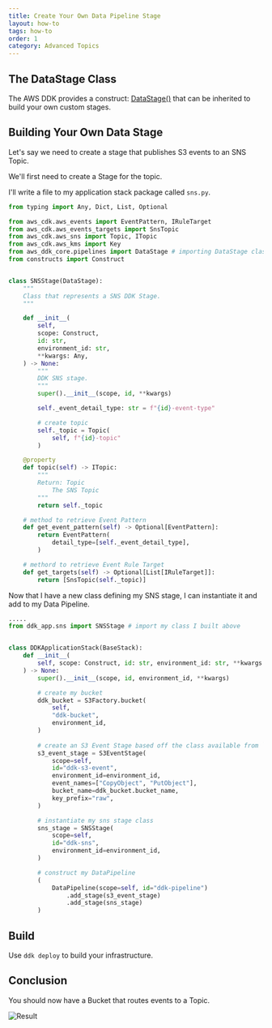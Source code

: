 ```yaml
---
title: Create Your Own Data Pipeline Stage
layout: how-to
tags: how-to
order: 1
category: Advanced Topics
---
```


## The DataStage Class

The AWS DDK provides a construct: [DataStage()](https://awslabs.github.io/aws-ddk/release/latest/api/core/stubs/aws_ddk_core.pipelines.DataStage.html#aws_ddk_core.pipelines.DataStage) that can be inherited to build your own custom stages.

## Building Your Own Data Stage
Let's say we need to create a stage that publishes S3 events to an SNS Topic.

We'll first need to create a Stage for the topic.

I'll write a file to my application stack package called `sns.py`.

```python
from typing import Any, Dict, List, Optional

from aws_cdk.aws_events import EventPattern, IRuleTarget
from aws_cdk.aws_events_targets import SnsTopic
from aws_cdk.aws_sns import Topic, ITopic
from aws_cdk.aws_kms import Key
from aws_ddk_core.pipelines import DataStage # importing DataStage class for ddk core
from constructs import Construct


class SNSStage(DataStage):
    """
    Class that represents a SNS DDK Stage.
    """

    def __init__(
        self,
        scope: Construct,
        id: str,
        environment_id: str,
        **kwargs: Any,
    ) -> None:
        """
        DDK SNS stage.
        """
        super().__init__(scope, id, **kwargs)

        self._event_detail_type: str = f"{id}-event-type"

        # create topic
        self._topic = Topic(
            self, f"{id}-topic"
        )

    @property
    def topic(self) -> ITopic:
        """
        Return: Topic
            The SNS Topic
        """
        return self._topic

    # method to retrieve Event Pattern
    def get_event_pattern(self) -> Optional[EventPattern]:
        return EventPattern(
            detail_type=[self._event_detail_type],
        )

    # methord to retrieve Event Rule Target
    def get_targets(self) -> Optional[List[IRuleTarget]]:
        return [SnsTopic(self._topic)]

```

Now that I have a new class defining my SNS stage, I can instantiate it and add to my Data Pipeline.

```python
.....
from ddk_app.sns import SNSStage # import my class I built above


class DDKApplicationStack(BaseStack):
    def __init__(
        self, scope: Construct, id: str, environment_id: str, **kwargs: Any
    ) -> None:
        super().__init__(scope, id, environment_id, **kwargs)

        # create my bucket
        ddk_bucket = S3Factory.bucket(
            self,
            "ddk-bucket",
            environment_id,
        )
        
        # create an S3 Event Stage based off the class available from `aws_ddk_core.stages`
        s3_event_stage = S3EventStage(
            scope=self,
            id="ddk-s3-event",
            environment_id=environment_id,
            event_names=["CopyObject", "PutObject"],
            bucket_name=ddk_bucket.bucket_name,
            key_prefix="raw",
        )

        # instantiate my sns stage class
        sns_stage = SNSStage(
            scope=self,
            id="ddk-sns",
            environment_id=environment_id,
        )

        # construct my DataPipeline
        (
            DataPipeline(scope=self, id="ddk-pipeline")
                .add_stage(s3_event_stage)
                .add_stage(sns_stage)
        )    
```

## Build 
Use `ddk deploy` to build your infrastructure.

## Conclusion
You should now have a Bucket that routes events to a Topic.

![Result](/aws-ddk/img/s3-to-sns.png)

